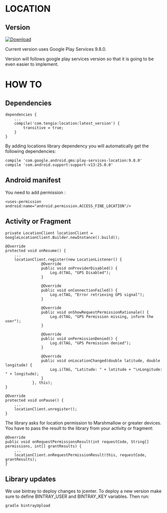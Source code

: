 # LOCATION

Version
-------

[ ![Download](https://api.bintray.com/packages/tengioltd/maven/location/images/download.svg) ](https://bintray.com/tengioltd/maven/location/_latestVersion)

Current version uses Google Play Services 9.8.0.

Version will follows google play services version so that it is going to be even easier to implement.


HOW TO
======

Dependencies
------------

```
dependencies {
    ...
    compile('com.tengio:location:latest_version') {
        transitive = true;    
    }
}
```

By adding locations library dependency you will automatically get the following dependencies:

```
compile 'com.google.android.gms:play-services-location:9.8.0'
compile 'com.android.support:support-v13:25.0.0'
```


Android manifest
----------------

You need to add permission :
```
<uses-permission android:name="android.permission.ACCESS_FINE_LOCATION"/>
```


Activity or Fragment
-------------

```
private LocationClient locationClient = GoogleLocationClient.Builder.newInstance().build();

@Override
protected void onResume() {
    ...
    locationClient.register(new LocationListener() {
                @Override
                public void onProviderDisabled() {
                    Log.d(TAG, "GPS Disabled");
                }
    
                @Override
                public void onConnectionFailed() {
                    Log.e(TAG, "Error retrieving GPS signal");
                }
    
                @Override
                public void onShowRequestPermissionRationale() {
                    Log.d(TAG, "GPS Permission missing, inform the user");
                }
    
                @Override
                public void onPermissionDenied() {
                    Log.d(TAG, "GPS Permission denied");
                }
    
                @Override
                public void onLocationChanged(double latitude, double longitude) {
                    Log.i(TAG, "Latitude: " + latitude + "\nLongitude: " + longitude);
                }
            }, this);
}

@Override
protected void onPause() {
    ...
    locationClient.unregister();
}
```

The library asks for location permission to Marshmallow or greater devices. 
You have to pass the result to the library from your activity or fragment:

```    
@Override
public void onRequestPermissionsResult(int requestCode, String[] permissions, int[] grantResults) {
    ...
    locationClient.onRequestPermissionResult(this, requestCode, grantResults);
}
```


Library updates
---------------

We use bintray to deploy changes to jcenter. To deploy a new version make sure to define BINTRAY_USER and BINTRAY_KEY variables. Then run:

```
gradle bintrayUpload
```